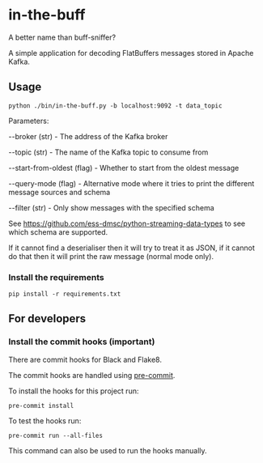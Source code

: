 # in-the-buff
A better name than buff-sniffer?

A simple application for decoding FlatBuffers messages stored in Apache Kafka.

## Usage
```
python ./bin/in-the-buff.py -b localhost:9092 -t data_topic
```

Parameters:

 --broker (str) - The address of the Kafka broker
 
 --topic (str) - The name of the Kafka topic to consume from
 
 --start-from-oldest (flag) - Whether to start from the oldest message
 
 --query-mode (flag) - Alternative mode where it tries to print the different message sources and schema

 --filter (str) - Only show messages with the specified schema

See https://github.com/ess-dmsc/python-streaming-data-types to see which schema
are supported.

If it cannot find a deserialiser then it will try to treat it as JSON, if it cannot do that then it will print the raw message (normal mode only).

### Install the requirements
```
pip install -r requirements.txt
```

## For developers

### Install the commit hooks (important)
There are commit hooks for Black and Flake8.

The commit hooks are handled using [pre-commit](https://pre-commit.com).

To install the hooks for this project run:
```
pre-commit install
```

To test the hooks run:
```
pre-commit run --all-files
```
This command can also be used to run the hooks manually.

